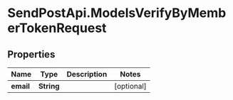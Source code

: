# SendPostApi.ModelsVerifyByMemberTokenRequest

## Properties
Name | Type | Description | Notes
------------ | ------------- | ------------- | -------------
**email** | **String** |  | [optional] 


